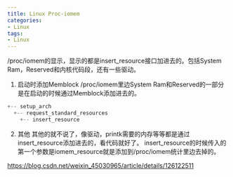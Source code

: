```yaml
---
title: Linux Proc-iomem
categories: 
- Linux
tags:
- Linux
---
```


/proc/iomem的显示，显示的都是insert_resource接口加进去的。包括System Ram，Reserved和内核代码段，还有一些驱动。
1. 启动时添加Memblock
/proc/iomem里边System Ram和Reserved的一部分是在启动的时候通过Memblock添加进去的。

```c
+-- setup_arch
  +-- request_standard_resources
    +-- insert_resource
```

2. 其他
其他的就不说了，像驱动，printk需要的内存等等都是通过insert_resource添加进去的，看代码就好了。
insert_resource的时候传入的第一个参数是iomem_resource就是添加到/proc/iomem统计里边去掉的。

https://blog.csdn.net/weixin_45030965/article/details/126122511
